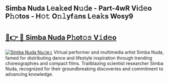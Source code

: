 ## Simba Nuda L𝚎a𝚔ed N𝚞𝚍e - Part-4wR Vi𝚍𝚎o P𝚑𝚘tos - H𝚘𝚝 O𝚗𝚕yf𝚊ns L𝚎a𝚔s Wosy9

# <h2><a href="http://kf7978.oniu.top/?m=Simba+Nuda">🔗👉 🔴 Simba Nuda P𝚑ot𝚘𝚜 V𝚒d𝚎o</a></h2>

[![Simba Nuda Nu𝚍e𝚜](https://i.imgur.com/0qMVB7G.gif)](http://kf7978.oniu.top/?m=Simba+Nuda)
Virtual performer and multimedia artist Simba Nuda, famed for distributing dance and lifestyle inspiration through trending choreographies and compact films. Trailblazing scientist researcher Simba Nuda, recognized for their groundbreaking discoveries and commitment to advancing knowledge.  
